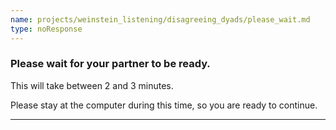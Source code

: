 ```yaml
---
name: projects/weinstein_listening/disagreeing_dyads/please_wait.md
type: noResponse
---
```



### Please wait for your partner to be ready.

This will take between 2 and 3 minutes.

Please stay at the computer during this time, so you are ready to continue.

---

